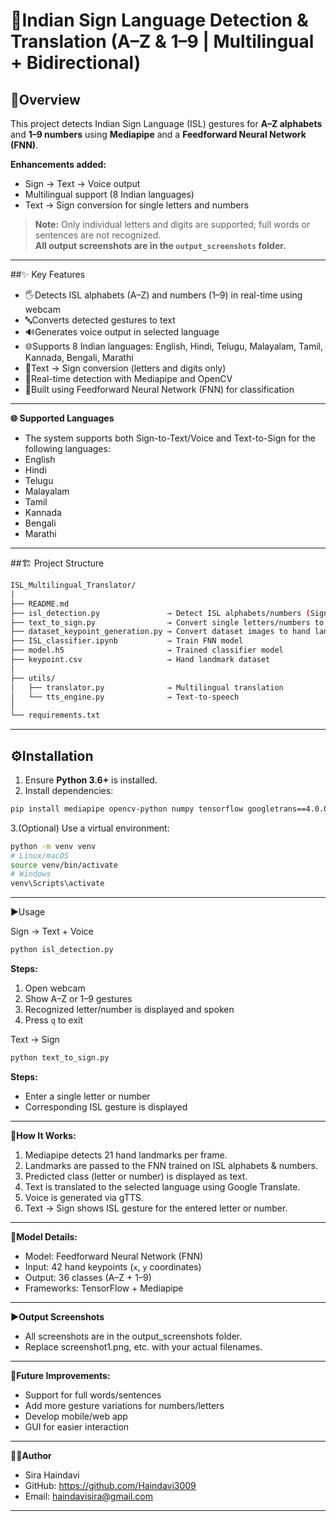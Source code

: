 # 🧠Indian Sign Language Detection & Translation (A–Z & 1–9 | Multilingual + Bidirectional)

## 🚀Overview
This project detects Indian Sign Language (ISL) gestures for **A–Z alphabets** and **1–9 numbers** using **Mediapipe** and a **Feedforward Neural Network (FNN)**.

**Enhancements added:**
- Sign → Text → Voice output
- Multilingual support (8 Indian languages)
- Text → Sign conversion for single letters and numbers

> **Note:** Only individual letters and digits are supported; full words or sentences are not recognized.  
> **All output screenshots are in the `output_screenshots` folder.**

---

##✨ Key Features
- 🖐️Detects ISL alphabets (A–Z) and numbers (1–9) in real-time using webcam
- 🔤Converts detected gestures to text
- 🔊Generates voice output in selected language
- 🌐Supports 8 Indian languages: English, Hindi, Telugu, Malayalam, Tamil, Kannada, Bengali, Marathi
- 🔁Text → Sign conversion (letters and digits only)
- 🎥Real-time detection with Mediapipe and OpenCV
- 🧠Built using Feedforward Neural Network (FNN) for classification

-----
**🌐 Supported Languages**
- The system supports both Sign-to-Text/Voice and Text-to-Sign for the following languages:
- English
- Hindi
- Telugu
- Malayalam
- Tamil
- Kannada
- Bengali
- Marathi
---

##🏗️ Project Structure
```bash
ISL_Multilingual_Translator/
│
├── README.md
├── isl_detection.py               → Detect ISL alphabets/numbers (Sign → Text/Voice)
├── text_to_sign.py                → Convert single letters/numbers to ISL gestures
├── dataset_keypoint_generation.py → Convert dataset images to hand landmarks
├── ISL_classifier.ipynb           → Train FNN model
├── model.h5                       → Trained classifier model
├── keypoint.csv                   → Hand landmark dataset
│
├── utils/
│   ├── translator.py              → Multilingual translation
│   └── tts_engine.py              → Text-to-speech
│
└── requirements.txt
```
---

## ⚙️Installation

1. Ensure **Python 3.6+** is installed.  
2. Install dependencies:

```bash
pip install mediapipe opencv-python numpy tensorflow googletrans==4.0.0-rc1 gTTS playsound
```
3.(Optional) Use a virtual environment:

```bash
python -m venv venv
# Linux/macOS
source venv/bin/activate
# Windows
venv\Scripts\activate
```
----
▶️Usage

Sign → Text + Voice

```bash
python isl_detection.py
```
**Steps:**
1. Open webcam
2. Show A–Z or 1–9 gestures
3. Recognized letter/number is displayed and spoken
4. Press `q` to exit

Text → Sign
```bash
python text_to_sign.py
```

**Steps:**
- Enter a single letter or number
- Corresponding ISL gesture is displayed
-----

**🧩How It Works:**
1. Mediapipe detects 21 hand landmarks per frame.
2. Landmarks are passed to the FNN trained on ISL alphabets & numbers.
3. Predicted class (letter or number) is displayed as text.
4. Text is translated to the selected language using Google Translate.
5. Voice is generated via gTTS.
6. Text → Sign shows ISL gesture for the entered letter or number.

--------
**🧱Model Details:**
- Model: Feedforward Neural Network (FNN)
- Input: 42 hand keypoints (`x`, `y` coordinates)
- Output: 36 classes (A–Z + 1–9)
- Frameworks: TensorFlow + Mediapipe
--------
**▶️Output Screenshots**
- All screenshots are in the output_screenshots folder.
- Replace screenshot1.png, etc. with your actual filenames.
------
**🚧Future Improvements:**
- Support for full words/sentences
- Add more gesture variations for numbers/letters
- Develop mobile/web app
- GUI for easier interaction
-----
**👩‍💻Author**
- Sira Haindavi
- GitHub: https://github.com/Haindavi3009
- Email: haindavisira@gmail.com
----
